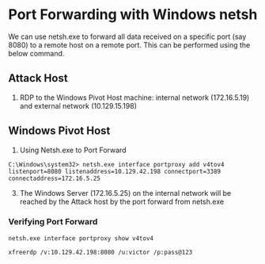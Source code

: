 # Port Forwarding with Windows netsh
We can use netsh.exe to forward all data received on a specific port (say 8080) to a remote host on a remote port. This can be performed using the below command.
## Attack Host
1. RDP to the Windows Pivot Host machine: internal network (172.16.5.19) and external network (10.129.15.198)
## Windows Pivot Host 
1. Using Netsh.exe to Port Forward
```
C:\Windows\system32> netsh.exe interface portproxy add v4tov4 listenport=8080 listenaddress=10.129.42.198 connectport=3389 connectaddress=172.16.5.25
```
3. The Windows Server (172.16.5.25) on the internal network will be reached by the Attack host by the port forward from netsh.exe
### Verifying Port Forward
```
netsh.exe interface portproxy show v4tov4
```
```
xfreerdp /v:10.129.42.198:8080 /u:victor /p:pass@123
```
